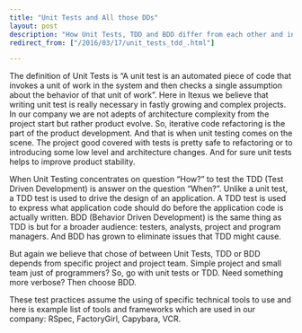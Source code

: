 ```yaml
---
title: "Unit Tests and All those DDs"
layout: post
description: "How Unit Tests, TDD and BDD differ from each other and in what cases each techniques can be used."
redirect_from: ["/2016/03/17/unit_tests_tdd_.html"]

---
```


The definition of Unit Tests is “A unit test is an automated piece of code that invokes a unit of work in the system and then checks a single assumption about the behavior of that unit of work”. Here in Itexus we believe that writing unit test is really necessary in fastly growing and complex projects. In our company we are not adepts of architecture complexity from the project start but rather product evolve. So, iterative code refactoring is the part of the product development. And that is when unit testing comes on the scene. The project good covered with tests is pretty safe to refactoring or to introducing some low level and architecture changes. And for sure unit tests helps to improve product stability.

When Unit Testing concentrates on question “How?” to test the TDD (Test Driven Development) is answer on the question “When?”. Unlike a unit test, a TDD test is used to drive the design of an application. A TDD test is used to express what application code should do before the application code is actually written. BDD (Behavior Driven Development) is the same thing as TDD is but for a broader audience: testers, analysts, project and program managers. And BDD has grown to eliminate issues that TDD might cause.

But again we believe that chose of between Unit Tests, TDD or BDD depends from specific project and project team. Simple project and small team just of programmers? So, go with unit tests or TDD. Need something more verbose? Then choose BDD.

These test practices assume the using of specific technical tools to use and here is example list of tools and frameworks which are used in our company: RSpec, FactoryGirl, Capybara, VCR.